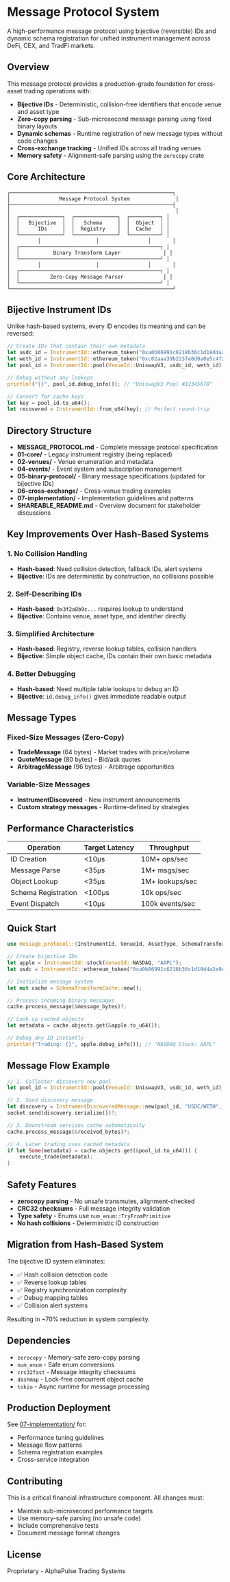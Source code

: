 # Message Protocol System

A high-performance message protocol using bijective (reversible) IDs and dynamic schema registration for unified instrument management across DeFi, CEX, and TradFi markets.

## Overview

This message protocol provides a production-grade foundation for cross-asset trading operations with:
- **Bijective IDs** - Deterministic, collision-free identifiers that encode venue and asset type
- **Zero-copy parsing** - Sub-microsecond message parsing using fixed binary layouts
- **Dynamic schemas** - Runtime registration of new message types without code changes
- **Cross-exchange tracking** - Unified IDs across all trading venues
- **Memory safety** - Alignment-safe parsing using the `zerocopy` crate

## Core Architecture

```
┌─────────────────────────────────────────────────────┐
│                Message Protocol System               │
├─────────────────────────────────────────────────────┤
│                                                      │
│  ┌──────────────┐  ┌──────────────┐  ┌──────────┐ │
│  │   Bijective  │  │   Schema     │  │  Object  │ │
│  │      IDs     │  │  Registry    │  │  Cache   │ │
│  └──────────────┘  └──────────────┘  └──────────┘ │
│         │                  │                │       │
│  ┌──────────────────────────────────────────────┐ │
│  │           Binary Transform Layer              │ │
│  └──────────────────────────────────────────────┘ │
│         │                  │                │       │
│  ┌──────────────────────────────────────────────┐ │
│  │          Zero-Copy Message Parser             │ │
│  └──────────────────────────────────────────────┘ │
└─────────────────────────────────────────────────────┘
```

## Bijective Instrument IDs

Unlike hash-based systems, every ID encodes its meaning and can be reversed:

```rust
// Create IDs that contain their own metadata
let usdc_id = InstrumentId::ethereum_token("0xa0b86991c6218b36c1d19d4a2e9eb0ce3606eb48")?;
let weth_id = InstrumentId::ethereum_token("0xc02aaa39b223fe8d0a0e5c4f27ad9083c756cc2")?;
let pool_id = InstrumentId::pool(VenueId::UniswapV3, usdc_id, weth_id);

// Debug without any lookups
println!("{}", pool_id.debug_info()); // "UniswapV3 Pool #12345678"

// Convert for cache keys
let key = pool_id.to_u64();
let recovered = InstrumentId::from_u64(key); // Perfect round-trip
```

## Directory Structure

- **MESSAGE_PROTOCOL.md** - Complete message protocol specification
- **01-core/** - Legacy instrument registry (being replaced)
- **02-venues/** - Venue enumeration and metadata
- **04-events/** - Event system and subscription management
- **05-binary-protocol/** - Binary message specifications (updated for bijective IDs)
- **06-cross-exchange/** - Cross-venue trading examples
- **07-implementation/** - Implementation guidelines and patterns
- **SHAREABLE_README.md** - Overview document for stakeholder discussions

## Key Improvements Over Hash-Based Systems

### 1. No Collision Handling
- **Hash-based**: Need collision detection, fallback IDs, alert systems
- **Bijective**: IDs are deterministic by construction, no collisions possible

### 2. Self-Describing IDs
- **Hash-based**: `0x3f2a8b9c...` requires lookup to understand
- **Bijective**: Contains venue, asset type, and identifier directly

### 3. Simplified Architecture
- **Hash-based**: Registry, reverse lookup tables, collision handlers
- **Bijective**: Simple object cache, IDs contain their own basic metadata

### 4. Better Debugging
- **Hash-based**: Need multiple table lookups to debug an ID
- **Bijective**: `id.debug_info()` gives immediate readable output

## Message Types

### Fixed-Size Messages (Zero-Copy)
- **TradeMessage** (64 bytes) - Market trades with price/volume
- **QuoteMessage** (80 bytes) - Bid/ask quotes
- **ArbitrageMessage** (96 bytes) - Arbitrage opportunities

### Variable-Size Messages
- **InstrumentDiscovered** - New instrument announcements
- **Custom strategy messages** - Runtime-defined by strategies

## Performance Characteristics

| Operation | Target Latency | Throughput |
|-----------|---------------|------------|
| ID Creation | <10μs | 10M+ ops/sec |
| Message Parse | <35μs | 1M+ msgs/sec |
| Object Lookup | <35μs | 1M+ lookups/sec |
| Schema Registration | <100μs | 10k ops/sec |
| Event Dispatch | <10μs | 100k events/sec |

## Quick Start

```rust
use message_protocol::{InstrumentId, VenueId, AssetType, SchemaTransformCache};

// Create bijective IDs
let apple = InstrumentId::stock(VenueId::NASDAQ, "AAPL");
let usdc = InstrumentId::ethereum_token("0xa0b86991c6218b36c1d19d4a2e9eb0ce3606eb48")?;

// Initialize message system
let mut cache = SchemaTransformCache::new();

// Process incoming binary messages
cache.process_message(&message_bytes)?;

// Look up cached objects
let metadata = cache.objects.get(&apple.to_u64());

// Debug any ID instantly
println!("Trading: {}", apple.debug_info()); // "NASDAQ Stock: AAPL"
```

## Message Flow Example

```rust
// 1. Collector discovers new pool
let pool_id = InstrumentId::pool(VenueId::UniswapV3, usdc_id, weth_id);

// 2. Send discovery message
let discovery = InstrumentDiscoveredMessage::new(pool_id, "USDC/WETH", 18);
socket.send(discovery.serialize())?;

// 3. Downstream services cache automatically
cache.process_message(&received_bytes)?;

// 4. Later trading uses cached metadata
if let Some(metadata) = cache.objects.get(&pool_id.to_u64()) {
    execute_trade(metadata);
}
```

## Safety Features

- **zerocopy parsing** - No unsafe transmutes, alignment-checked
- **CRC32 checksums** - Full message integrity validation  
- **Type safety** - Enums use `num_enum::TryFromPrimitive`
- **No hash collisions** - Deterministic ID construction

## Migration from Hash-Based System

The bijective ID system eliminates:
- ✅ Hash collision detection code
- ✅ Reverse lookup tables
- ✅ Registry synchronization complexity
- ✅ Debug mapping tables
- ✅ Collision alert systems

Resulting in ~70% reduction in system complexity.

## Dependencies

- `zerocopy` - Memory-safe zero-copy parsing
- `num_enum` - Safe enum conversions
- `crc32fast` - Message integrity checksums
- `dashmap` - Lock-free concurrent object cache
- `tokio` - Async runtime for message processing

## Production Deployment

See [07-implementation/](07-implementation/) for:
- Performance tuning guidelines
- Message flow patterns
- Schema registration examples
- Cross-service integration

## Contributing

This is a critical financial infrastructure component. All changes must:
- Maintain sub-microsecond performance targets
- Use memory-safe parsing (no unsafe code)
- Include comprehensive tests
- Document message format changes

## License

Proprietary - AlphaPulse Trading Systems